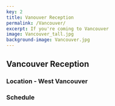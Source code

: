 ```yaml
---
key: 2
title: Vanouver Reception
permalink: /Vancouver/
excerpt: If you're coming to Vancouver
image: Vancouver_tall.jpg
background-image: Vancouver.jpg
---
```

## Vancouver Reception

### Location - West Vancouver

### Schedule
